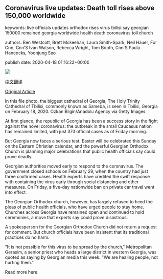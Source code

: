 ## Coronavirus live updates: Death toll rises above 150,000 worldwide

keywords: live officials updates orthodox rises virus tbilisi say georgian 150000 remained georgia worldwide health death coronavirus toll church

authors: Ben Westcott, Brett Mckeehan, Laura Smith-Spark, Neil Hauer, For Cnn, Cnn'S Ivan Watson, Rebecca Wright, Tom Booth, Cnn'S Paula Hancocks, Yoonjung Seo

publish date: 2020-04-18 01:16:22+00:00

![](https://cdn.cnn.com/cnnnext/dam/assets/200213175739-03-coronavirus-0213-super-tease.jpg)

[中文翻译](Coronavirus%20live%20updates%3A%20Death%20toll%20rises%20above%20150%2C000%20worldwide_zh.md)

[Original Article](https://edition.cnn.com/world/live-news/coronavirus-pandemic-04-18-20-intl/index.html)

In this file photo, the biggest cathedral of Georgia, The Holy Trinity Cathedral of Tbilisi, commonly known as Sameba, is seen in Tbilisi, Georgia on February 18, 2020. Ozkan Bilgin/Anadolu Agency via Getty Images

At first glance, the republic of Georgia has been a success story in the fight against the novel coronavirus: the outbreak in the small Caucasus nation has remained limited, with just 370 official cases as of Friday morning.

But Georgia now faces a serious test. Easter will be celebrated this Sunday on the Eastern Christian calendar, and the powerful Georgian Orthodox Church is planning major celebrations that public health officials say could prove deadly.

Georgian authorities moved early to respond to the coronavirus. The government closed schools on February 29, when the country had just three confirmed cases. Health experts have credited the swift response with containing the virus early through social distancing and other measures. On Friday, a five-day nationwide ban on private car travel went into effect.

The Georgian Orthodox church, however, has largely refused to heed the pleas of public health officials, who have urged people to stay home. Churches across Georgia have remained open and continued to hold ceremonies, a move that experts say could prove disastrous.

A spokesperson for the Georgian Orthodox Church did not return a request for comment. But church officials have been insistent that its traditional practices do no harm.

"It is not possible for this virus to be spread by the church," Metropolitan Gerasim, a senior priest who heads a large district in western Georgia, was quoted as saying by Georgian media this week. "We are healing people, not hurting them."

Read more here.